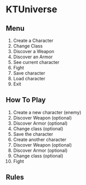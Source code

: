 # KTUniverse #

## Menu ##
1. Create a Character
2. Change Class
3. Discover a Weapon
4. Discover an Armor
5. See current character
6. Fight
7. Save character
8. Load character
9. Exit

## How To Play ##
1. Create a new character (enemy)
2. Discover Weapon (optional)
3. Discover Armor (optional)
4. Change class (optional)
5. Save the character
6. Create another character
7. Discover Weapon (optional)
8. Discover Armor (optional)
9. Change class (optional)
10. Fight

## Rules ##

